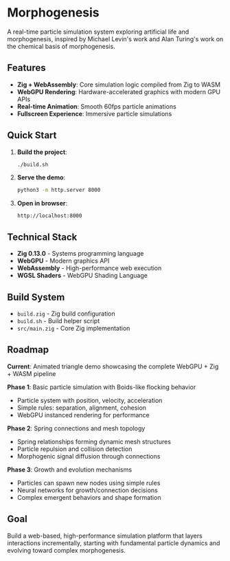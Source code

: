 # Morphogenesis

A real-time particle simulation system exploring artificial life and morphogenesis, inspired by Michael Levin's work and Alan Turing's work on the chemical basis of morphogenesis.

## Features

- **Zig + WebAssembly**: Core simulation logic compiled from Zig to WASM
- **WebGPU Rendering**: Hardware-accelerated graphics with modern GPU APIs
- **Real-time Animation**: Smooth 60fps particle animations
- **Fullscreen Experience**: Immersive particle simulations

## Quick Start

1. **Build the project**:
   ```bash
   ./build.sh
   ```

2. **Serve the demo**:
   ```bash
   python3 -m http.server 8000
   ```

3. **Open in browser**:
   ```
   http://localhost:8000
   ```

## Technical Stack

- **Zig 0.13.0** - Systems programming language
- **WebGPU** - Modern graphics API
- **WebAssembly** - High-performance web execution
- **WGSL Shaders** - WebGPU Shading Language

## Build System

- `build.zig` - Zig build configuration
- `build.sh` - Build helper script
- `src/main.zig` - Core Zig implementation

## Roadmap

**Current**: Animated triangle demo showcasing the complete WebGPU + Zig + WASM pipeline

**Phase 1**: Basic particle simulation with Boids-like flocking behavior
- Particle system with position, velocity, acceleration
- Simple rules: separation, alignment, cohesion
- WebGPU instanced rendering for performance

**Phase 2**: Spring connections and mesh topology
- Spring relationships forming dynamic mesh structures
- Particle repulsion and collision detection
- Morphogenic signal diffusion through connections

**Phase 3**: Growth and evolution mechanisms
- Particles can spawn new nodes using simple rules
- Neural networks for growth/connection decisions
- Complex emergent behaviors and shape formation

## Goal

Build a web-based, high-performance simulation platform that layers interactions incrementally, starting with fundamental particle dynamics and evolving toward complex morphogenesis.